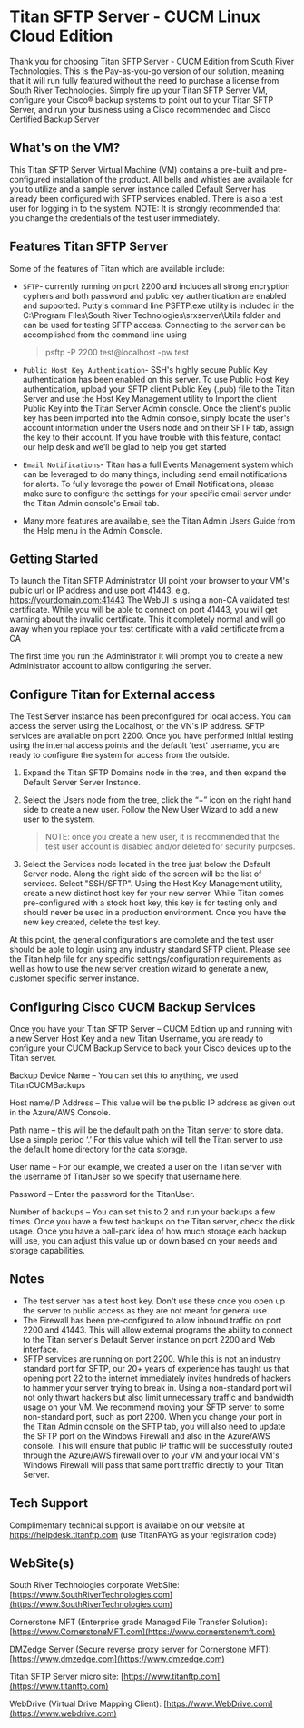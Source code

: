 # Titan SFTP Server - CUCM Linux Cloud Edition

Thank you for choosing Titan SFTP Server - CUCM Edition from South River Technologies. This is the Pay-as-you-go version of our solution, meaning that it will run fully featured without the need to purchase a license from South River Technologies. Simply fire up your Titan SFTP Server VM, configure your Cisco® backup systems to point out to your Titan SFTP Server, and run your business using a Cisco recommended and Cisco Certified Backup Server

## What's on the VM?

This Titan SFTP Server Virtual Machine (VM) contains a pre-built and pre-configured installation of the product. All bells and whistles are available for you to utilize and a sample server instance called Default Server has already been configured with SFTP services enabled. There is also a test user for logging in to the system. NOTE: It is strongly recommended that you change the credentials of the test user immediately.

## Features Titan SFTP Server

Some of the features of Titan which are available include:

- `SFTP`- currently running on port 2200 and includes all strong encryption cyphers and both password and public key authentication are enabled and supported. Putty's command line PSFTP.exe utility is included in the C:\Program Files\South River Technologies\srxserver\Utils folder and can be used for testing SFTP access. Connecting to the server can be accomplished from the command line using

  > psftp -P 2200 test@localhost -pw test
  >
- `Public Host Key Authentication`- SSH's highly secure Public Key authentication has been enabled on this server. To use Public Host Key authentication, upload your SFTP client Public Key (.pub) file to the Titan Server and use the Host Key Management utility to Import the client Public Key into the Titan Server Admin console. Once the client's public key has been imported into the Admin console, simply locate the user's account information under the Users node and on their SFTP tab, assign the key to their account. If you have trouble with this feature, contact our help desk and we’ll be glad to help you get started
- `Email Notifications`- Titan has a full Events Management system which can be leveraged to do many things, including send email notifications for alerts. To fully leverage the power of Email Notifications, please make sure to configure the settings for your specific email server under the Titan Admin console's Email tab.
- Many more features are available, see the Titan Admin Users Guide from the Help menu in the Admin Console.

## Getting Started

To launch the Titan SFTP Administrator UI point your browser to your VM's public url or IP address and use port 41443, e.g. https://yourdomain.com:41443 The WebUI is using a non-CA validated test certificate. While you will be able to connect on port 41443, you will get warning about the invalid certificate. This it completely normal and will go away when you replace your test certificate with a valid certificate from a CA

The first time you run the Administrator it will prompt you to create a new Administrator account to allow configuring the server.

## Configure Titan for External access

The Test Server instance has been preconfigured for local access. You can access the server using the Localhost, or the VN's IP address. SFTP services are available on port 2200. Once you have performed initial testing using the internal access points and the default 'test' username, you are ready to configure the system for access from the outside.

1. Expand the Titan SFTP Domains node in the tree, and then expand the Default Server Server Instance.
2. Select the Users node from the tree, click the “+” icon on the right hand side to create a new user. Follow the New User Wizard to add a new user to the system.

   > NOTE: once you create a new user, it is recommended that the test user account is disabled and/or deleted for security purposes.
   >
3. Select the Services node located in the tree just below the Default Server node. Along the right side of the screen will be the list of services. Select "SSH/SFTP". Using the Host Key Management utility, create a new distinct host key for your new server. While Titan comes pre-configured with a stock host key, this key is for testing only and should never be used in a production environment. Once you have the new key created, delete the test key.

At this point, the general configurations are complete and the test user should be able to login using any industry standard SFTP client.  Please see the Titan help file for any specific settings/configuration requirements as well as how to use the new server creation wizard to generate a new, customer specific server instance.

## Configuring Cisco CUCM Backup Services

Once you have your Titan SFTP Server – CUCM Edition up and running with a new Server Host Key and a new Titan Username, you are ready to configure your CUCM Backup Service to back your Cisco devices up to the Titan server. 

Backup Device Name – You can set this to anything, we used TitanCUCMBackups

Host name/IP Address – This value will be the public IP address as given out in the Azure/AWS Console.

Path name – this will be the default path on the Titan server to store data. Use a simple period ‘.’ For this value which will tell 
the Titan server to use the default home directory for the data storage.

User name – For our example, we created a user on the Titan server with the username of TitanUser so we specify that username here.

Password – Enter the password for the TitanUser.

Number of backups – You can set this to 2 and run your backups a few times. Once you have a few test backups on the Titan server, check the disk usage. Once you have a ball-park idea of how much storage each backup will use, you can adjust this value up or down based on your needs and storage capabilities.

## Notes

- The test server has a test host key. Don't use these once you open up the server to public access as they are not meant for general use.
- The Firewall has been pre-configured to allow inbound traffic on port 2200 and 41443. This will allow external programs the ability to connect to the Titan server's Default Server instance on port 2200 and Web interface.
- SFTP services are running on port 2200. While this is not an industry standard port for SFTP, our 20+ years of experience has taught us that opening port 22 to the internet immediately invites hundreds of hackers to hammer your server trying to break in. Using a non-standard port will not only thwart hackers but also limit unnecessary traffic and bandwidth usage on your VM. We recommend moving your SFTP server to some non-standard port, such as port 2200. When you change your port in the Titan Admin console on the SFTP tab, you will also need to update the SFTP port on the Windows Firewall and also in the Azure/AWS console. This will ensure that public IP traffic will be successfully routed through the Azure/AWS firewall over to your VM and your local VM's Windows Firewall will pass that same port traffic directly to your Titan Server.

## Tech Support

Complimentary technical support is available on our website at https://helpdesk.titanftp.com (use TitanPAYG as your registration code)

## WebSite(s)

South River Technologies corporate WebSite:  [https://www.SouthRiverTechnologies.com](https://www.SouthRiverTechnologies.com)

Cornerstone MFT (Enterprise grade Managed File Transfer Solution): [https://www.CornerstoneMFT.com](https://www.cornerstonemft.com)

DMZedge Server (Secure reverse proxy server for Cornerstone MFT): [https://www.dmzedge.com](https://www.dmzedge.com)

Titan SFTP Server micro site: [https://www.titanftp.com](https://www.titanftp.com)

WebDrive (Virtual Drive Mapping Client): [https://www.WebDrive.com](https://www.webdrive.com)

